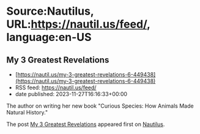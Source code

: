 # Source:Nautilus, URL:https://nautil.us/feed/, language:en-US

## My 3 Greatest Revelations
 - [https://nautil.us/my-3-greatest-revelations-6-449438](https://nautil.us/my-3-greatest-revelations-6-449438)
 - RSS feed: https://nautil.us/feed/
 - date published: 2023-11-27T16:16:33+00:00

<p>The author on writing her new book "Curious Species: How Animals Made Natural History."</p>
<p>The post <a href="https://nautil.us/my-3-greatest-revelations-6-449438/">My 3 Greatest Revelations</a> appeared first on <a href="https://nautil.us">Nautilus</a>.</p>

